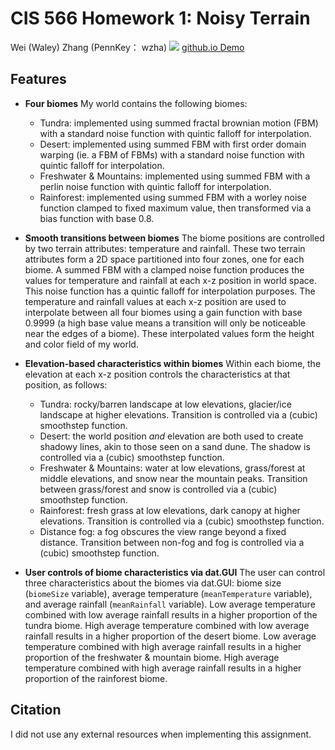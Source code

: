 # CIS 566 Homework 1: Noisy Terrain
Wei (Waley) Zhang (PennKey： wzha)
![](img/screenshot.jpg)
[github.io Demo]()

## Features
- __Four biomes__ My world contains the following biomes:
  - Tundra: implemented using summed fractal brownian motion (FBM) with a standard noise function with quintic falloff for interpolation.
  - Desert: implemented using summed FBM with first order domain warping (ie. a FBM of FBMs) with a standard noise function with quintic falloff for interpolation.
  - Freshwater & Mountains: implemented using summed FBM with a perlin noise function with quintic falloff for interpolation.
  - Rainforest: implemented using summed FBM with a worley noise function clamped to fixed maximum value, then transformed via a bias function with base 0.8.

- __Smooth transitions between biomes__ The biome positions are controlled by two terrain attributes: temperature and rainfall. These two terrain attributes form a 2D space partitioned into four zones, one for each biome. A summed FBM with a clamped noise function produces the values for temperature and rainfall at each x-z position in world space. This noise function has a quintic falloff for interpolation purposes. The temperature and rainfall values at each x-z position are used to interpolate between all four biomes using a gain function with base 0.9999 (a high base value means a transition will only be noticeable near the edges of a biome). These interpolated values form the height and color field of my world.

- __Elevation-based characteristics within biomes__ Within each biome, the elevation at each x-z position controls the characteristics at that position, as follows:
  - Tundra: rocky/barren landscape at low elevations, glacier/ice landscape at higher elevations. Transition is controlled via a (cubic) smoothstep function.
  - Desert: the world position _and_ elevation are both used to create shadowy lines, akin to those seen on a sand dune. The shadow is controlled via a (cubic) smoothstep function.
  - Freshwater & Mountains: water at low elevations, grass/forest at middle elevations, and snow near the mountain peaks. Transition between grass/forest and snow is controlled via a (cubic) smoothstep function.
  - Rainforest: fresh grass at low elevations, dark canopy at higher elevations. Transition is controlled via a (cubic) smoothstep function.
  - Distance fog: a fog obscures the view range beyond a fixed distance. Transition between non-fog and fog is controlled via a (cubic) smoothstep function.

- __User controls of biome characteristics via dat.GUI__ The user can control three characteristics about the biomes via dat.GUI: biome size (`biomeSize` variable), average temperature (`meanTemperature` variable), and average rainfall (`meanRainfall` variable). Low average temperature combined with low average rainfall results in a higher proportion of the tundra biome. High average temperature combined with low average rainfall results in a higher proportion of the desert biome. Low average temperature combined with high average rainfall results in a higher proportion of the freshwater & mountain biome. High average temperature combined with high average rainfall results in a higher proportion of the rainforest biome.

## Citation
I did not use any external resources when implementing this assignment.
